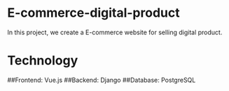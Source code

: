 # E-commerce-digital-product
In this project, we create a E-commerce website for selling digital product.

# Technology
##Frontend: Vue.js
##Backend: Django
##Database: PostgreSQL
